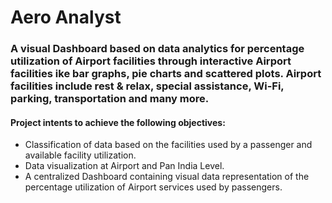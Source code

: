# Aero Analyst

### A visual Dashboard based on data analytics for percentage utilization of Airport facilities through interactive Airport facilities ike bar graphs, pie charts and scattered plots. Airport facilities include rest & relax, special assistance, Wi-Fi, parking, transportation and many more. 


#### Project intents to achieve the following objectives:
 - Classification of data based on the facilities used by a passenger and available facility utilization. 
 - Data visualization at Airport and Pan India Level.  
 - A centralized Dashboard containing visual data representation of the percentage utilization of Airport services used by passengers.


